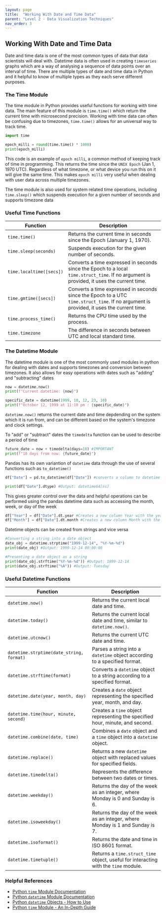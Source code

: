 ```yaml
---
layout: page
title:  "Working With Date and Time Data"
parent: "Level 2 - Data Visualization Techniques"
nav_order: 3
---
```


## Working With Date and Time Data

Date and time data is one of the most common types of data that data scientists will deal with. Datetime data is often used in creating `timeseries` graphs which are a way of analysing a sequence of data points over an interval of time. There are multiple types of date and time data in Python and it helpful to know of multiple types as they each serve different purposes. 

### The Time Module

The time module in Python provides useful functions for working with time data. The main feature of this module is `time.time()` which return the current time with microsecond precision. Working with time data can often be confusing due to timezones, `time.time()` allows for an universal way to track time.

```python
import time

epoch_milli = round(time.time() * 1000)
print(epoch_milli)
```

This code is an example of `epoch milli`, a common method of keeping track of time in programming. This returns the time since the `UNIX Epoch` (Jan 1, 1970 UTC). Regardless of what timezone, or what device you run this on it will give the same time. This makes `epoch milli` very useful when dealing with user data across multiple timezones.

The time module is also used for system related time operations, including `time.sleep()` which suspends execution for a given number of seconds and supports timezone data


### Useful Time Functions

| Function                 | Description                                                                                                                               |
| ------------------------ | ----------------------------------------------------------------------------------------------------------------------------------------- |
| `time.time()`            | Returns the current time in seconds since the Epoch (January 1, 1970).                                                                    |
| `time.sleep(seconds)`    | Suspends execution for the given number of seconds.                                                                                       |
| `time.localtime([secs])` | Converts a time expressed in seconds since the Epoch to a local `time.struct_time`. If no argument is provided, it uses the current time. |
| `time.gmtime([secs])`    | Converts a time expressed in seconds since the Epoch to a UTC `time.struct_time`. If no argument is provided, it uses the current time.   |
| `time.process_time()`           | Returns the CPU time used by the process.                                   |
| `time.timezone`                 | The difference in seconds between UTC and local standard time.              |

### The Datetime Module

The datetime module is one of the most commonly used modules in python for dealing with dates and supports timezones and conversion between timezones. It also allows for easy operations with dates such as "adding" and "subtracting" dates

```python
now = datetime.now()
print(f"Current datetime: {now}")

specific_date = datetime(1999, 10, 12, 23, 10)
print(f"October 12, 1999 at 11:10 pm : {specific_date}")
```

`datetime.now()` returns the current date and time depdending on the system which it is run from, and can be different based on the system's timezone and clock settings. 

To "add" or "subtract" dates the `timedelta` function can be used to describe a period of time

```python
future_date = now + timedelta(days=10) #IMPORTANT
print(f"10 days from now: {future_date}")
```

Pandas has its own variantion of `datetime` data through the use of several functions such as `to_datetime()`

```python
df["Date"] = pd.to_datetime(df["Date"]) #converts a column to datetime

print(df["Date"].dtype) #Output: datetime64[ns]
```

This gives greater control over the data and helpful operations can be performed using the pandas datetime data such as accessing the month, week, or day of the week


```python
df["Year"] = df["Date"].dt.year #Creates a new column Year with the year value of the Date column
df["Month"] = df["Date"].dt.month #Creates a new column Month with the year value of the Date column
```

Datetime objects can be created from strings and vice versa

```python
#Converting a string into a date object
date_obj = datetime.strptime("1999-12-14", "%Y-%m-%d")
print(date_obj) #Output: 1999-12-14 00:00:00

#Presenting a date object as a string
print(date_obj.strftime("%Y-%m-%d")) #Output: 1999-12-14
print(date_obj.strftime("%A")) #Output: Tuesday
```

### Useful Datetime Functions 

| Function                                 | Description                                                                         |
| ---------------------------------------- | ----------------------------------------------------------------------------------- |
| `datetime.now()`                         | Returns the current local date and time.                                            |
| `datetime.today()`                       | Returns the current local date and time, similar to `datetime.now()`.               |
| `datetime.utcnow()`                      | Returns the current UTC date and time.                                              |
| `datetime.strptime(date_string, format)` | Parses a string into a `datetime` object according to a specified format.           |
| `datetime.strftime(format)`              | Converts a `datetime` object to a string according to a specified format.           |
| `datetime.date(year, month, day)`        | Creates a `date` object representing the specified year, month, and day.            |
| `datetime.time(hour, minute, second)`    | Creates a `time` object representing the specified hour, minute, and second.        |
| `datetime.combine(date, time)`           | Combines a `date` object and a `time` object into a `datetime` object.              |
| `datetime.replace()`                     | Returns a new `datetime` object with replaced values for specified fields.          |
| `datetime.timedelta()`                   | Represents the difference between two dates or times.                               |
| `datetime.weekday()`                     | Returns the day of the week as an integer, where Monday is 0 and Sunday is 6.       |
| `datetime.isoweekday()`                  | Returns the day of the week as an integer, where Monday is 1 and Sunday is 7.       |
| `datetime.isoformat()`                   | Returns the date and time in ISO 8601 format.                                       |
| `datetime.timetuple()`                   | Returns a `time.struct_time` object, useful for interacting with the `time` module. |

### Helpful References

* [Python `time` Module Documentation](https://docs.python.org/3/library/time.html)  
* [Python `datetime` Module Documentation](https://docs.python.org/3/library/datetime.html)  
* [Python `datetime` Objects - How to Use](https://realpython.com/python-datetime/)  
* [Python `time` Module - An In-Depth Guide](https://realpython.com/python-time-module/)  
